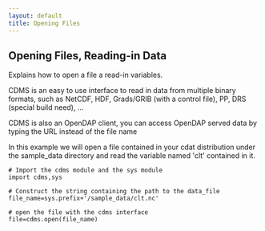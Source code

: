 ```yaml
---
layout: default
title: Opening Files 
---
```


##  Opening Files, Reading-in Data
Explains how to open a file a read-in variables.

CDMS is an easy to use interface to read in data from multiple binary formats,
such as NetCDF, HDF, Grads/GRIB (with a control file), PP, DRS (special build
need), ...

CDMS is also an OpenDAP client, you can access OpenDAP served data by typing
the URL instead of the file name

In this example we will open a file contained in your cdat distribution under
the sample_data directory and read the variable named 'clt' contained in it.

    # Import the cdms module and the sys module
    import cdms,sys
    
    # Construct the string containing the path to the data_file
    file_name=sys.prefix+'/sample_data/clt.nc'
    
    # open the file with the cdms interface
    file=cdms.open(file_name)
